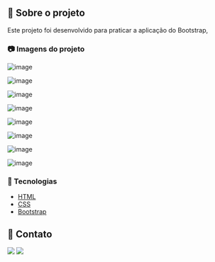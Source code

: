 ## :star2: Sobre o projeto
 
<p>Este projeto foi desenvolvido para praticar a aplicação do Bootstrap, </p>

### :camera: Imagens do projeto

![image](https://user-images.githubusercontent.com/101264784/179321383-69b9f0d6-9b42-4003-9943-2fb7dacaa621.png)

![image](https://user-images.githubusercontent.com/101264784/179321448-62d580fa-e8e0-4ac1-b53f-44915d562bf3.png)

![image](https://user-images.githubusercontent.com/101264784/179321472-ab75c253-36a1-4b36-bc90-d6313af22d17.png)

![image](https://user-images.githubusercontent.com/101264784/179321487-7aa197ad-be20-4f34-ac3e-36362b31128a.png)

![image](https://user-images.githubusercontent.com/101264784/179321498-2c56cb97-c097-4ef2-8bc5-724551e0171a.png)

![image](https://user-images.githubusercontent.com/101264784/179321533-a87b2347-74dd-4487-8f2c-9a45f7a21f14.png)

![image](https://user-images.githubusercontent.com/101264784/179321544-0c8f7608-0b6a-4e3a-aeec-b2d4e62f5c9f.png)

![image](https://user-images.githubusercontent.com/101264784/179321592-09d1a7f4-a5c0-4546-8fc9-769f72436cff.png)


### :space_invader: Tecnologias


  <ul>
    <li><a href="https://developer.mozilla.org/pt-BR/docs/Web/HTML">HTML</a></li>
    <li><a href="https://developer.mozilla.org/pt-BR/docs/Web/CSS">CSS</a></li>
    <li><a href="https://getbootstrap.com/">Bootstrap</a></li>
  </ul>

## :handshake: Contato

<a href="https://www.linkedin.com/in/rodrigo-dev/" target="_blank">
<img src="https://img.shields.io/badge/LinkedIn-0077B5?style=for-the-badge&logo=linkedin&logoColor=white"></a>      
<a href = "mailto:digo.s.oliv@gmail.com@gmail.com"><img src="https://img.shields.io/badge/-Gmail-%23333?style=for-the-badge&logo=gmail&logoColor=white" target="_blank"></a>








